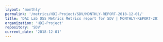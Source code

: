 ```yaml
---
layout: 'monthly'
permalink: '/metrics/HDI-Project/SDV/MONTHLY-REPORT-2018-12-01/'
title: 'DAI Lab OSS Metrics Metrics report for SDV | MONTHLY-REPORT-2018-12-01'
organization: 'HDI-Project'
repository: 'SDV'
current_date: '2018-12-01'
---
```

